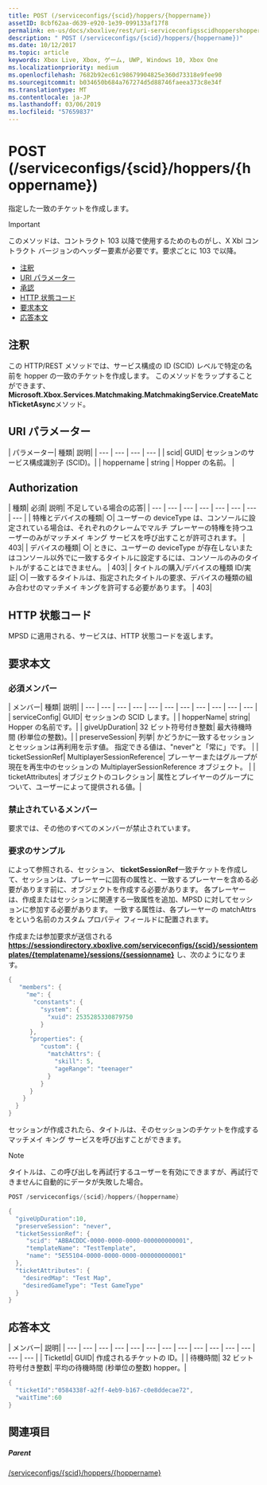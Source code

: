 ```yaml
---
title: POST (/serviceconfigs/{scid}/hoppers/{hoppername})
assetID: 8cbf62aa-d639-e920-1e39-099133af17f8
permalink: en-us/docs/xboxlive/rest/uri-serviceconfigsscidhoppershoppernamepost.html
description: " POST (/serviceconfigs/{scid}/hoppers/{hoppername})"
ms.date: 10/12/2017
ms.topic: article
keywords: Xbox Live, Xbox, ゲーム, UWP, Windows 10, Xbox One
ms.localizationpriority: medium
ms.openlocfilehash: 7682b92ec61c98679904825e360d73318e9fee90
ms.sourcegitcommit: b034650b684a767274d5d88746faeea373c8e34f
ms.translationtype: MT
ms.contentlocale: ja-JP
ms.lasthandoff: 03/06/2019
ms.locfileid: "57659837"
---
```

# <a name="post-serviceconfigsscidhoppershoppername"></a>POST (/serviceconfigs/{scid}/hoppers/{hoppername})

指定した一致のチケットを作成します。

> [!IMPORTANT]
> このメソッドは、コントラクト 103 以降で使用するためのものがし、X Xbl コントラクト バージョンのヘッダー要素が必要です。要求ごとに 103 で以降。

  * [注釈](#ID4ET)
  * [URI パラメーター](#ID4E5)
  * [承認](#ID4EJB)
  * [HTTP 状態コード](#ID4E3C)
  * [要求本文](#ID4EFD)
  * [応答本文](#ID4E3G)

<a id="ID4ET"></a>


## <a name="remarks"></a>注釈

この HTTP/REST メソッドでは、サービス構成の ID (SCID) レベルで特定の名前を hopper の一致のチケットを作成します。 このメソッドをラップすることができます、 **Microsoft.Xbox.Services.Matchmaking.MatchmakingService.CreateMatchTicketAsync**メソッド。  
<a id="ID4E5"></a>


## <a name="uri-parameters"></a>URI パラメーター

| パラメーター| 種類| 説明|
| --- | --- | --- | --- |
| scid| GUID| セッションのサービス構成識別子 (SCID)。|
| hoppername | string | Hopper の名前。 |

<a id="ID4EJB"></a>


## <a name="authorization"></a>Authorization

| 種類| 必須| 説明| 不足している場合の応答|
| --- | --- | --- | --- | --- | --- | --- | --- |
| 特権とデバイスの種類| ○| ユーザーの deviceType は、コンソールに設定されている場合は、それぞれのクレームでマルチ プレーヤーの特権を持つユーザーのみがマッチメイ キング サービスを呼び出すことが許可されます。 | 403|
| デバイスの種類| ○| ときに、ユーザーの deviceType が存在しないまたはコンソール以外でに一致するタイトルに設定するには、コンソールのみのタイトルがすることはできません。 | 403|
| タイトルの購入/デバイスの種類 ID/実証| ○| 一致するタイトルは、指定されたタイトルの要求、デバイスの種類の組み合わせのマッチメイ キングを許可する必要があります。 | 403|

<a id="ID4E3C"></a>


## <a name="http-status-codes"></a>HTTP 状態コード
MPSD に適用される、サービスは、HTTP 状態コードを返します。  
<a id="ID4EFD"></a>


## <a name="request-body"></a>要求本文

<a id="ID4ELD"></a>


### <a name="required-members"></a>必須メンバー

| メンバー| 種類| 説明|
| --- | --- | --- | --- | --- | --- | --- | --- | --- | --- | --- |
| serviceConfig| GUID| セッションの SCID します。|
| hopperName| string| Hopper の名前です。|
| giveUpDuration| 32 ビット符号付き整数| 最大待機時間 (秒単位の整数)。|
| preserveSession| 列挙| かどうかに一致するセッションとセッションは再利用を示す値。 指定できる値は、"never"と「常に」です。 |
| ticketSessionRef| MultiplayerSessionReference| プレーヤーまたはグループが現在を再生中のセッションの MultiplayerSessionReference オブジェクト。 |
| ticketAttributes| オブジェクトのコレクション| 属性とプレイヤーのグループについて、ユーザーによって提供される値。|

<a id="ID4EXF"></a>


### <a name="prohibited-members"></a>禁止されているメンバー

要求では、その他のすべてのメンバーが禁止されています。

<a id="ID4ECG"></a>


### <a name="sample-request"></a>要求のサンプル

によって参照される、セッション、 **ticketSessionRef**一致チケットを作成して、セッションは、プレーヤーに固有の属性と、一致するプレーヤーを含める必要があります前に、オブジェクトを作成する必要があります。 各プレーヤーは、作成またはセッションに関連する一致属性を追加、MPSD に対してセッションに参加する必要があります。 一致する属性は、各プレーヤーの matchAttrs をという名前のカスタム プロパティ フィールドに配置されます。

作成または参加要求が送信される**https://sessiondirectory.xboxlive.com/serviceconfigs/{scid}/sessiontemplates/{templatename}/sessions/{sessionname}** し、次のようになります。


```cpp
{
   "members": {
     "me": {
       "constants": {
         "system": {
           "xuid": 2535285330879750
         }
      },
      "properties": {
         "custom": {
           "matchAttrs": {
             "skill": 5,
             "ageRange": "teenager"
           }
         }
      }
    }
  }
}

```


セッションが作成されたら、タイトルは、そのセッションのチケットを作成するマッチメイ キング サービスを呼び出すことができます。


> [!NOTE] 
> タイトルは、この呼び出しを再試行するユーザーを有効にできますが、再試行できませんに自動的にデータが失敗した場合。  



```cpp
POST /serviceconfigs/{scid}/hoppers/{hoppername}

{
  "giveUpDuration":10,
  "preserveSession": "never",
  "ticketSessionRef": {
     "scid": "ABBACDDC-0000-0000-0000-000000000001",  
     "templateName": "TestTemplate",
     "name": "5E55104-0000-0000-0000-000000000001"
  },
  "ticketAttributes": {
    "desiredMap": "Test Map",
    "desiredGameType": "Test GameType"
  }
}

```


<a id="ID4E3G"></a>


## <a name="response-body"></a>応答本文

| メンバー| 説明|
| --- | --- | --- | --- | --- | --- | --- | --- | --- | --- | --- | --- | --- | --- |
| TicketId| GUID| 作成されるチケットの ID。|
| 待機時間| 32 ビット符号付き整数| 平均の待機時間 (秒単位の整数) hopper。|


```cpp
{
  "ticketId":"0584338f-a2ff-4eb9-b167-c0e8ddecae72",
  "waitTime":60
}

```


<a id="ID4EHAAC"></a>


## <a name="see-also"></a>関連項目

<a id="ID4EJAAC"></a>


##### <a name="parent"></a>Parent  

[/serviceconfigs/{scid}/hoppers/{hoppername}](uri-serviceconfigsscidhoppershoppername.md)
